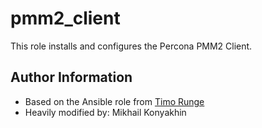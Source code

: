 # pmm2_client

This role installs and configures the Percona PMM2 Client.

## Author Information

- Based on the Ansible role from [Timo Runge](https://github.com/timorunge/ansible-pmm-client)
- Heavily modified by: Mikhail Konyakhin

